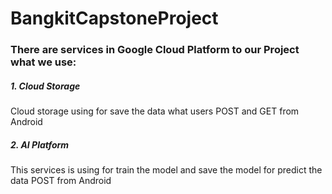 # BangkitCapstoneProject
### There are services in Google Cloud Platform to our Project what we use:
##### 1. Cloud Storage
  Cloud storage using for save the data what users POST and GET from Android
 
##### 2. AI Platform 
  This services is using for train the model and save the model for predict the data POST from Android
  
  
